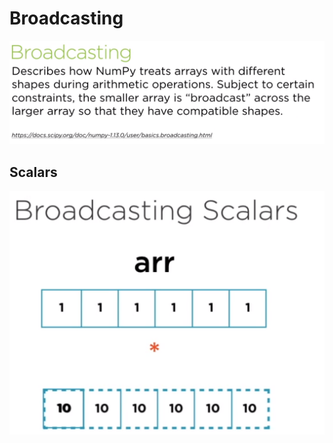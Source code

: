 # Broadcasting

![Broadcasting](https://raw.githubusercontent.com/2018-B-GR1-Python/python/master/broadcasting.PNG "Broadcasting")

## Scalars

![Broadcasting Scalars](https://raw.githubusercontent.com/2018-B-GR1-Python/python/master/broadcasting_scalars.PNG "Broadcasting Scalars")

